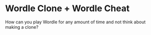 # Wordle Clone + Wordle Cheat

How can you play Wordle for any amount of time and not think about making a clone?
